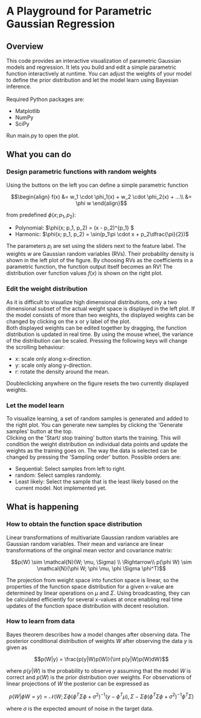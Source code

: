 # A Playground for Parametric Gaussian Regression

## Overview
This code provides an interactive visualization of parametric Gaussian models and regression. It lets you build and edit a simple parametric function interactively at runtime. You can adjust the weights of your model to define the prior distribution and let the model learn using Bayesian inference.\
\
Required Python packages are:
- Matplotlib
- NumPy
- SciPy

Run main.py to open the plot.

## What you can do

### Design parametric functions with random weights

Using the buttons on the left you can define a simple parametric function
```math
\begin{align}
f(x) &= w_1 \cdot \phi_1(x) + w_2 \cdot \phi_2(x) + ...\\
&= \phi w
\end{align}
```
from predefined $\phi(x; p_1, p_2)$:

- Polynomial: $\phi(x; p_1, p_2) = (x - p_2)^{p_1} $
- Harmonic: $\phi(x; p_1, p_2) = \sin(p_1\pi \cdot x + p_2\dfrac{\pi}{2})$

The parameters $p_i$ are set using the sliders next to the feature label. The weights $w$ are Gaussian random variables (RVs). Their probability density is shown in the left plot of the figure. By choosing RVs as the coefficients in a parametric function, the function output itself becomes an RV! The distribution over function values $f(x)$ is shown on the right plot.

### Edit the weight distribution
As it is difficult to visualize high dimensional distributions, only a two dimensional subset of the actual weight space is displayed in the left plot. If the model consists of more than two weights, the displayed weights can be changed by clicking on the x or y label of the plot.\
Both displayed weights can be edited together by dragging, the function distribution is updated in real time. By using the mouse wheel, the variance of the distribution can be scaled. Pressing the following keys will change the scrolling behaviour:

- x: scale only along x-direction.
- y: scale only along y-direction.
- r: rotate the density around the mean.

Doubleclicking anywhere on the figure resets the two currently displayed weights.


### Let the model learn

To visualize learning, a set of random samples is generated and added to the right plot. You can generate new samples by clicking the 'Generate samples' button at the top.\
Clicking on the 'Start/ stop training' button starts the training. This will condition the weight distribution on individual data points and update the weights as the training goes on. The way the data is selected can be changed by pressing the 'Sampling order' button. Possible orders are:
- Sequential: Select samples from left to right.
- random: Select samples randomly.
- Least likely: Select the sample that is the least likely based on the current model. Not implemented yet.

## What is happening

### How to obtain the function space distribution

Linear transformations of multivariate Gaussian random variables are Gaussian random variables. Their mean and variance are linear transformations of the original mean vector and covariance matrix:

```math
p(W) \sim \mathcal{N}(W; \mu, \Sigma)
\\
\Rightarrow\\
p(\phi W) \sim \mathcal{N}(\phi W; \phi \mu, \phi \Sigma \phi^T)
```

The projection from weight space into function space is linear, so the properties of the function space distribution for a given x-value are determined by linear operations on $\mu$ and $\Sigma$. Using broadcasting, they can be calculated efficiently for several x-values at once enabling real time updates of the function space distribution with decent resolution.

### How to learn from data

Bayes theorem describes how a model changes after observing data.
The posterior conditional distribution of weights $W$ after observing the data $y$ is given as
```math
p(W|y) = \frac{p(y|W)p(W)}{\int p(y|W)p(W)dW}
```
where $p(y|W)$ is the probability to observe $y$ assuming that the model $W$ is correct and $p(W)$ is the prior distribution over weights. For observations of linear projections of $W$ the posterior can be expressed as

```math
p(W|\phi W = y) = \mathcal{N}(W;\Sigma \phi (\phi^T \Sigma \phi + \sigma^2)^{-1}(y - \phi^T \mu), \Sigma - \Sigma \phi(\phi^T \Sigma \phi + \sigma^2)^{-1}\phi^T \Sigma)
```
where $\sigma$ is the expected amount of noise in the target data.
